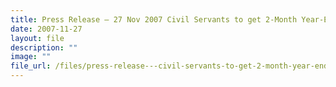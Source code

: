 ```yaml
---
title: Press Release – 27 Nov 2007 Civil Servants to get 2‑Month Year‑End Payment
date: 2007-11-27
layout: file
description: ""
image: ""
file_url: /files/press-release---civil-servants-to-get-2-month-year-end-payment.pdf
---
```

